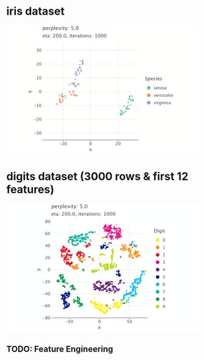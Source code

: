 # iris dataset
![](https://github.com/jslfree080/practicetsne/blob/main/src/main/kotlin/file/iris/iris.gif)

# digits dataset (3000 rows & first 12 features)
![](https://github.com/jslfree080/practicetsne/blob/main/src/main/kotlin/file/digits/digits.gif)
## TODO: Feature Engineering